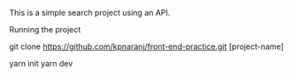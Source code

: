 This is a simple search project using an API. 

Running the project 

git clone https://github.com/kpnaranj/front-end-practice.git [project-name]

yarn init 
yarn dev